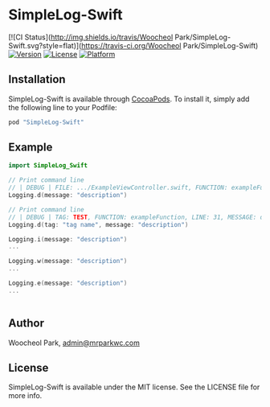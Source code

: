 # SimpleLog-Swift

[![CI Status](http://img.shields.io/travis/Woocheol Park/SimpleLog-Swift.svg?style=flat)](https://travis-ci.org/Woocheol Park/SimpleLog-Swift)
[![Version](https://img.shields.io/cocoapods/v/SimpleLog-Swift.svg?style=flat)](http://cocoapods.org/pods/SimpleLog-Swift)
[![License](https://img.shields.io/cocoapods/l/SimpleLog-Swift.svg?style=flat)](http://cocoapods.org/pods/SimpleLog-Swift)
[![Platform](https://img.shields.io/cocoapods/p/SimpleLog-Swift.svg?style=flat)](http://cocoapods.org/pods/SimpleLog-Swift)

## Installation

SimpleLog-Swift is available through [CocoaPods](http://cocoapods.org). To install
it, simply add the following line to your Podfile:

```ruby
pod "SimpleLog-Swift"
```

## Example

```swift
import SimpleLog_Swift

// Print command line
// | DEBUG | FILE: .../ExampleViewController.swift, FUNCTION: exampleFunction, LINE: 30, MESSAGE: description
Logging.d(message: "description")

// Print command line
// | DEBUG | TAG: TEST, FUNCTION: exampleFunction, LINE: 31, MESSAGE: description
Logging.d(tag: "tag name", message: "description")

Logging.i(message: "description")
...

Logging.w(message: "description")
...

Logging.e(message: "description")
...
     
```


## Author

Woocheol Park, admin@mrparkwc.com

## License

SimpleLog-Swift is available under the MIT license. See the LICENSE file for more info.
